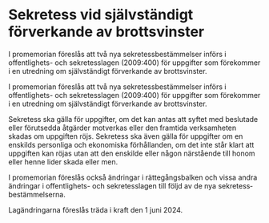 # Sekretess vid självständigt förverkande av brottsvinster

I promemorian föreslås att två nya sekretessbestämmelser införs i offentlighets- och sekretesslagen (2009:400) för uppgifter som förekommer i en utredning om självständigt förverkande av brottsvinster.

I promemorian föreslås att två nya sekretessbestämmelser införs i offentlighets- och sekretesslagen (2009:400) för uppgifter som förekommer i en utredning om självständigt förverkande av brottsvinster.

Sekretess ska gälla för uppgifter, om det kan antas att syftet med beslutade eller förut­sedda åtgärder mot­verkas eller den framtida verk­sam­heten skadas om upp­giften röjs. Sekretess ska även gälla för uppgifter om en enskilds person­liga och ekono­miska för­hållanden, om det inte står klart att uppgiften kan röjas utan att den enskilde eller någon när­stående till honom eller henne lider skada eller men.

I promemorian föreslås också ändringar i rätte­gångs­balken och vissa andra ändringar i offentlighets- och sekretess­lagen till följd av de nya sekretess­bestäm­melserna.

Lagändringarna föreslås träda i kraft den 1 juni 2024.
